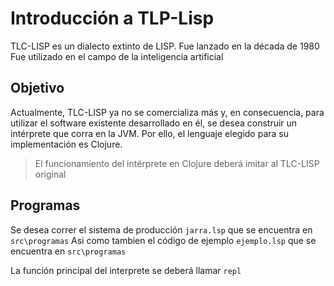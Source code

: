 # Introducción a TLP-Lisp

TLC-LISP es un dialecto extinto de LISP. Fue lanzado en la década de 1980
Fue utilizado en el campo de la inteligencia artificial

## Objetivo

Actualmente, TLC-LISP ya no se comercializa más y, en consecuencia, para utilizar el software existente desarrollado en él, se desea construir un intérprete que corra en la JVM. Por ello, el lenguaje elegido para su implementación es Clojure.

> El funcionamiento del intérprete en Clojure deberá imitar al TLC-LISP original

## Programas

Se desea correr el sistema de producción `jarra.lsp` que se encuentra en `src\programas`
Asi como tambien el código de ejemplo `ejemplo.lsp` que se encuentra en `src\programas`

La función principal del interprete se deberá llamar `repl`
